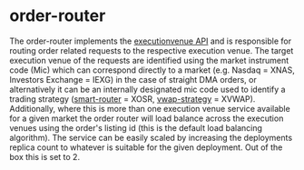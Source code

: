 # order-router

The order-router implements the [executionvenue API](https://github.com/ettec/open-trading-platform/blob/master/protobuf/services/executionvenue.proto) and is responsible for routing order related requests to the respective execution venue.  The target execution venue of the requests are identified using the market instrument code (Mic) which can correspond directly to a market (e.g. Nasdaq = XNAS, Investors Exchange = IEXG) in the case of straight DMA orders, or alternatively it can be an internally designated mic code used to identify a trading strategy ([smart-router](https://github.com/ettec/open-trading-platform/tree/master/go/execution-venues/smart-router/README.md) = XOSR, [vwap-strategy](https://github.com/ettec/open-trading-platform/tree/master/go/execution-venues/vwap-strategy/README.md) = XVWAP).  Additionally, where this is more than one execution venue service available for a given market the order router will load balance across the execution venues using the order's listing id (this is the default load balancing algorithm).  The service can be easily scaled by increasing the deployments replica count to whatever is suitable for the given deployment.  Out of the box this is set to 2.


